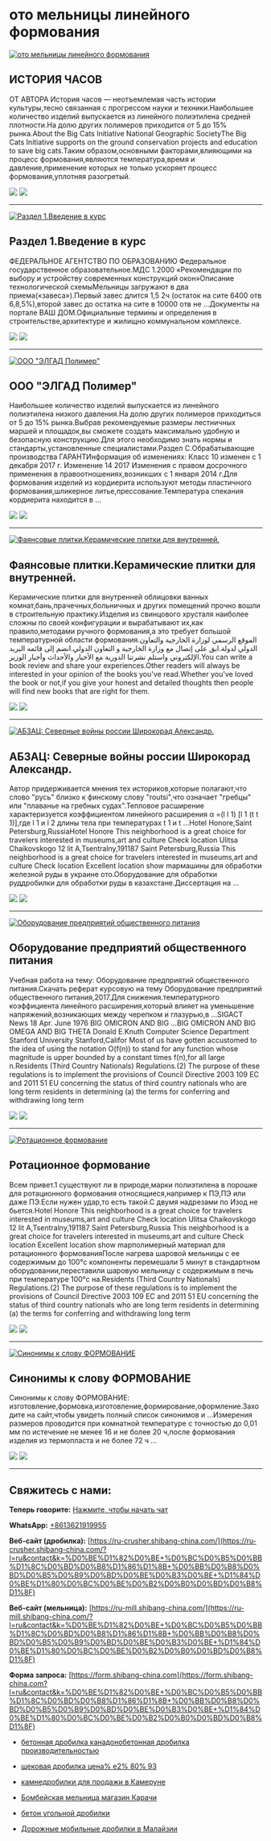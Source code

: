 # ото мельницы линейного формования

<a href="https://swt.shibang-china.com/?l=ru&img&k=%D0%BE%D1%82%D0%BE+%D0%BC%D0%B5%D0%BB%D1%8C%D0%BD%D0%B8%D1%86%D1%8B+%D0%BB%D0%B8%D0%BD%D0%B5%D0%B9%D0%BD%D0%BE%D0%B3%D0%BE+%D1%84%D0%BE%D1%80%D0%BC%D0%BE%D0%B2%D0%B0%D0%BD%D0%B8%D1%8F" target="_blank">![ото мельницы линейного формования](http://static.shibang-china.com/all-800x300/431.jpg)</a>

## ИСТОРИЯ ЧАСОВ
ОТ АВТОРА История часов — неотъемлемая часть истории культуры,тесно связанная с прогрессом науки и техники.Наибольшее количество изделий выпускается из линейного полиэтилена средней плотности.На долю других полимеров приходится от 5 до 15% рынка.About the Big Cats Initiative National Geographic SocietyThe Big Cats Initiative supports on the ground conservation projects and education to save big cats.Таким образом,основными факторами,влияющими на процесс формования,являются температура,время и давление,применение которых не только ускоряет процесс формования,уплотняя разогретый.


<a href="https://whatsapp.shibangsoft.com/WhatsApp.php" target="_blank" title="WhatsApp">![](http://static.shibang-china.com/icon/whatsapp.png)</a> <a href="https://swt.shibang-china.com/?l=ru&icon&k=%D0%BE%D1%82%D0%BE+%D0%BC%D0%B5%D0%BB%D1%8C%D0%BD%D0%B8%D1%86%D1%8B+%D0%BB%D0%B8%D0%BD%D0%B5%D0%B9%D0%BD%D0%BE%D0%B3%D0%BE+%D1%84%D0%BE%D1%80%D0%BC%D0%BE%D0%B2%D0%B0%D0%BD%D0%B8%D1%8F" target="_blank">![](http://static.shibang-china.com/icon/chat-ru.png)</a>

---

<a href="https://swt.shibang-china.com/?l=ru&img&k=%D0%BE%D1%82%D0%BE+%D0%BC%D0%B5%D0%BB%D1%8C%D0%BD%D0%B8%D1%86%D1%8B+%D0%BB%D0%B8%D0%BD%D0%B5%D0%B9%D0%BD%D0%BE%D0%B3%D0%BE+%D1%84%D0%BE%D1%80%D0%BC%D0%BE%D0%B2%D0%B0%D0%BD%D0%B8%D1%8F" target="_blank">![Раздел 1.Введение в курс](http://static.shibang-china.com/all-800x300/948.jpg)</a>

## Раздел 1.Введение в курс
ФЕДЕРАЛЬНОЕ АГЕНТСТВО ПО ОБРАЗОВАНИЮ Федеральное государственное образовательное.МДС 1.2000 &#171;Рекомендации по выбору и устройству современных конструкций окон&#187;Описание технологической схемыМельницы загружают в два приема(&#171;завеса&#187;).Первый завес длится 1,5 2ч (остаток на сите 6400 отв 6,8,5%),второй завес до остатка на сите в 10000 отв не …Документы на портале ВАШ ДОМ.Официальные термины и определения в строительстве,архитектуре и жилищно коммунальном комплексе.


<a href="https://whatsapp.shibangsoft.com/WhatsApp.php" target="_blank" title="WhatsApp">![](http://static.shibang-china.com/icon/whatsapp.png)</a> <a href="https://swt.shibang-china.com/?l=ru&icon&k=%D0%BE%D1%82%D0%BE+%D0%BC%D0%B5%D0%BB%D1%8C%D0%BD%D0%B8%D1%86%D1%8B+%D0%BB%D0%B8%D0%BD%D0%B5%D0%B9%D0%BD%D0%BE%D0%B3%D0%BE+%D1%84%D0%BE%D1%80%D0%BC%D0%BE%D0%B2%D0%B0%D0%BD%D0%B8%D1%8F" target="_blank">![](http://static.shibang-china.com/icon/chat-ru.png)</a>

---

<a href="https://swt.shibang-china.com/?l=ru&img&k=%D0%BE%D1%82%D0%BE+%D0%BC%D0%B5%D0%BB%D1%8C%D0%BD%D0%B8%D1%86%D1%8B+%D0%BB%D0%B8%D0%BD%D0%B5%D0%B9%D0%BD%D0%BE%D0%B3%D0%BE+%D1%84%D0%BE%D1%80%D0%BC%D0%BE%D0%B2%D0%B0%D0%BD%D0%B8%D1%8F" target="_blank">![ООО &quot;ЭЛГАД Полимер&quot;](http://static.shibang-china.com/all-800x300/67.jpg)</a>

## ООО &quot;ЭЛГАД Полимер&quot;
Наибольшее количество изделий выпускается из линейного полиэтилена низкого давления.На долю других полимеров приходиться от 5 до 15% рынка.Выбрав рекомендуемые размеры лестничных маршей и площадок,вы сможете создать максимально удобную и безопасную конструкцию.Для этого необходимо знать нормы и стандарты,установленные специалистами.Раздел C.Обрабатывающие производства ГАРАНТИнформация об изменениях: Класс 10 изменен с 1 декабря 2017 г. Изменение 14 2017 Изменения с правом досрочного применения в правоотношениях,возникших с 1 января 2014 г.Для формования изделий из кордиерита используют методы пластичного формования,шликерное литье,прессование.Температура спекания кордиерита находится в …


<a href="https://whatsapp.shibangsoft.com/WhatsApp.php" target="_blank" title="WhatsApp">![](http://static.shibang-china.com/icon/whatsapp.png)</a> <a href="https://swt.shibang-china.com/?l=ru&icon&k=%D0%BE%D1%82%D0%BE+%D0%BC%D0%B5%D0%BB%D1%8C%D0%BD%D0%B8%D1%86%D1%8B+%D0%BB%D0%B8%D0%BD%D0%B5%D0%B9%D0%BD%D0%BE%D0%B3%D0%BE+%D1%84%D0%BE%D1%80%D0%BC%D0%BE%D0%B2%D0%B0%D0%BD%D0%B8%D1%8F" target="_blank">![](http://static.shibang-china.com/icon/chat-ru.png)</a>

---

<a href="https://swt.shibang-china.com/?l=ru&img&k=%D0%BE%D1%82%D0%BE+%D0%BC%D0%B5%D0%BB%D1%8C%D0%BD%D0%B8%D1%86%D1%8B+%D0%BB%D0%B8%D0%BD%D0%B5%D0%B9%D0%BD%D0%BE%D0%B3%D0%BE+%D1%84%D0%BE%D1%80%D0%BC%D0%BE%D0%B2%D0%B0%D0%BD%D0%B8%D1%8F" target="_blank">![Фаянсовые плитки.Керамические плитки для внутренней.](http://static.shibang-china.com/all-800x300/972.jpg)</a>

## Фаянсовые плитки.Керамические плитки для внутренней.
Керамические плитки для внутренней облицовки ванных комнат,бань,прачечных,больничных и других помещений прочно вошли в строительную практику.Изделия из свинцового хрусталя наиболее сложны по своей конфигурации и вырабатывают их,как правило,методами ручного формования,а это требует большой температурной области формования.الموقع الرسمي لوزارة الخارجية والتعاون الدولي لدولة.ابق على إتصال مع وزارة الخارجية و التعاون الدولي.انضم إلى قائمه البريد الإلكتروني واستلم نشرتنا الدورية مع الأخبار والأحداث وأخبار الوزير.You can write a book review and share your experiences.Other readers will always be interested in your opinion of the books you've read.Whether you've loved the book or not,if you give your honest and detailed thoughts then people will find new books that are right for them.


<a href="https://whatsapp.shibangsoft.com/WhatsApp.php" target="_blank" title="WhatsApp">![](http://static.shibang-china.com/icon/whatsapp.png)</a> <a href="https://swt.shibang-china.com/?l=ru&icon&k=%D0%BE%D1%82%D0%BE+%D0%BC%D0%B5%D0%BB%D1%8C%D0%BD%D0%B8%D1%86%D1%8B+%D0%BB%D0%B8%D0%BD%D0%B5%D0%B9%D0%BD%D0%BE%D0%B3%D0%BE+%D1%84%D0%BE%D1%80%D0%BC%D0%BE%D0%B2%D0%B0%D0%BD%D0%B8%D1%8F" target="_blank">![](http://static.shibang-china.com/icon/chat-ru.png)</a>

---

<a href="https://swt.shibang-china.com/?l=ru&img&k=%D0%BE%D1%82%D0%BE+%D0%BC%D0%B5%D0%BB%D1%8C%D0%BD%D0%B8%D1%86%D1%8B+%D0%BB%D0%B8%D0%BD%D0%B5%D0%B9%D0%BD%D0%BE%D0%B3%D0%BE+%D1%84%D0%BE%D1%80%D0%BC%D0%BE%D0%B2%D0%B0%D0%BD%D0%B8%D1%8F" target="_blank">![АБЗАЦ: Северные войны россии Широкорад Александр.](http://static.shibang-china.com/all-800x300/1266.jpg)</a>

## АБЗАЦ: Северные войны россии Широкорад Александр.
Автор придерживается мнения тех историков,которые полагают,что слово &quot;русь&quot; близко к финскому слову &quot;routsi&quot;,что означает &quot;гребцы&quot; или &quot;плаванье на гребных судах&quot;.Тепловое расширение характеризуется коэффициентом линейного расширения α =(l l 1) [l 1 (t t 1)],где l 1 и l 2 длины тела при температурах t 1 и t …Hotel Honore,Saint Petersburg,RussiaHotel Honore This neighborhood is a great choice for travelers interested in museums,art and culture Check location Ulitsa Chaikovskogo 12 lit A,Tsentralny,191187 Saint Petersburg,Russia This neighborhood is a great choice for travelers interested in museums,art and culture Check location Excellent location show mapмашины для обработки железной руды в украине ото.Оборудование для обработки руддробилки для обработки руды в казахстане.Диссертация на …


<a href="https://whatsapp.shibangsoft.com/WhatsApp.php" target="_blank" title="WhatsApp">![](http://static.shibang-china.com/icon/whatsapp.png)</a> <a href="https://swt.shibang-china.com/?l=ru&icon&k=%D0%BE%D1%82%D0%BE+%D0%BC%D0%B5%D0%BB%D1%8C%D0%BD%D0%B8%D1%86%D1%8B+%D0%BB%D0%B8%D0%BD%D0%B5%D0%B9%D0%BD%D0%BE%D0%B3%D0%BE+%D1%84%D0%BE%D1%80%D0%BC%D0%BE%D0%B2%D0%B0%D0%BD%D0%B8%D1%8F" target="_blank">![](http://static.shibang-china.com/icon/chat-ru.png)</a>

---

<a href="https://swt.shibang-china.com/?l=ru&img&k=%D0%BE%D1%82%D0%BE+%D0%BC%D0%B5%D0%BB%D1%8C%D0%BD%D0%B8%D1%86%D1%8B+%D0%BB%D0%B8%D0%BD%D0%B5%D0%B9%D0%BD%D0%BE%D0%B3%D0%BE+%D1%84%D0%BE%D1%80%D0%BC%D0%BE%D0%B2%D0%B0%D0%BD%D0%B8%D1%8F" target="_blank">![Оборудование предприятий общественного питания](http://static.shibang-china.com/all-800x300/724.jpg)</a>

## Оборудование предприятий общественного питания
Учебная работа на тему: Оборудование предприятий общественного питания.Скачать реферат курсовую на тему Оборудование предприятий общественного питания,2017.Для снижения.температурного коэффициента линейного расширения,который влияет на уменьше&#173;ние напряжений,возникающих между черепком и глазурью,в …SIGACT News 18 Apr. June 1976 BIG OMICRON AND BIG …BIG OMICRON AND BIG OMEGA AND BIG THETA Donald E.Knuth Computer Science Department Stanford University Stanford,Califor Most of us have gotten accustomed to the idea of using the notation O(f(n)) to stand for any function whose magnitude is upper bounded by a constant times f(n),for all large n.Residents (Third Country Nationals) Regulations.(2) The purpose of these regulations is to implement the provisions of Council Directive 2003 109 EC and 2011 51 EU concerning the status of third country nationals who are long term residents in determining (a) the terms for conferring and withdrawing long term


<a href="https://whatsapp.shibangsoft.com/WhatsApp.php" target="_blank" title="WhatsApp">![](http://static.shibang-china.com/icon/whatsapp.png)</a> <a href="https://swt.shibang-china.com/?l=ru&icon&k=%D0%BE%D1%82%D0%BE+%D0%BC%D0%B5%D0%BB%D1%8C%D0%BD%D0%B8%D1%86%D1%8B+%D0%BB%D0%B8%D0%BD%D0%B5%D0%B9%D0%BD%D0%BE%D0%B3%D0%BE+%D1%84%D0%BE%D1%80%D0%BC%D0%BE%D0%B2%D0%B0%D0%BD%D0%B8%D1%8F" target="_blank">![](http://static.shibang-china.com/icon/chat-ru.png)</a>

---

<a href="https://swt.shibang-china.com/?l=ru&img&k=%D0%BE%D1%82%D0%BE+%D0%BC%D0%B5%D0%BB%D1%8C%D0%BD%D0%B8%D1%86%D1%8B+%D0%BB%D0%B8%D0%BD%D0%B5%D0%B9%D0%BD%D0%BE%D0%B3%D0%BE+%D1%84%D0%BE%D1%80%D0%BC%D0%BE%D0%B2%D0%B0%D0%BD%D0%B8%D1%8F" target="_blank">![Ротационное формование](http://static.shibang-china.com/all-800x300/1180.jpg)</a>

## Ротационное формование
Всем привет.1 существуют ли в природе,марки полиэтилена в порошке для ротационного формования относящиеся,например к ПЭ,ПЭ или даже ПЭ.Если нужен удар,то есть такой.С двумя надрезами по Изод не бьется.Hotel Honore This neighborhood is a great choice for travelers interested in museums,art and culture Check location Ulitsa Chaikovskogo 12 lit A,Tsentralny,191187 Saint Petersburg,Russia This neighborhood is a great choice for travelers interested in museums,art and culture Check location Excellent location show mapполимерный материал для ротационного формованияПосле нагрева шаровой мельницы с ее содержимым до 100&#176;c компоненты перемешали 5 минут в стандартном оборудовании,переставили шаровую мельницу с содержимым в печь при температуре 100&#176;c на.Residents (Third Country Nationals) Regulations.(2) The purpose of these regulations is to implement the provisions of Council Directive 2003 109 EC and 2011 51 EU concerning the status of third country nationals who are long term residents in determining (a) the terms for conferring and withdrawing long term


<a href="https://whatsapp.shibangsoft.com/WhatsApp.php" target="_blank" title="WhatsApp">![](http://static.shibang-china.com/icon/whatsapp.png)</a> <a href="https://swt.shibang-china.com/?l=ru&icon&k=%D0%BE%D1%82%D0%BE+%D0%BC%D0%B5%D0%BB%D1%8C%D0%BD%D0%B8%D1%86%D1%8B+%D0%BB%D0%B8%D0%BD%D0%B5%D0%B9%D0%BD%D0%BE%D0%B3%D0%BE+%D1%84%D0%BE%D1%80%D0%BC%D0%BE%D0%B2%D0%B0%D0%BD%D0%B8%D1%8F" target="_blank">![](http://static.shibang-china.com/icon/chat-ru.png)</a>

---

<a href="https://swt.shibang-china.com/?l=ru&img&k=%D0%BE%D1%82%D0%BE+%D0%BC%D0%B5%D0%BB%D1%8C%D0%BD%D0%B8%D1%86%D1%8B+%D0%BB%D0%B8%D0%BD%D0%B5%D0%B9%D0%BD%D0%BE%D0%B3%D0%BE+%D1%84%D0%BE%D1%80%D0%BC%D0%BE%D0%B2%D0%B0%D0%BD%D0%B8%D1%8F" target="_blank">![Синонимы к слову ФОРМОВАНИЕ](http://static.shibang-china.com/all-800x300/1184.jpg)</a>

## Синонимы к слову ФОРМОВАНИЕ
Синонимы к слову ФОРМОВАНИЕ: изготовление,формовка,изготовление,формирование,оформление.Заходите на сайт,чтобы увидеть полный список синонимов и …Измерения размеров проводится при комнатной температуре с точностью до 0,01 мм по истечение не менее 16 и не более 20 ч,после формования изделия из термопласта и не более 72 ч …

<a href="https://whatsapp.shibangsoft.com/WhatsApp.php" target="_blank" title="WhatsApp">![](http://static.shibang-china.com/icon/whatsapp.png)</a> <a href="https://swt.shibang-china.com/?l=ru&icon&k=%D0%BE%D1%82%D0%BE+%D0%BC%D0%B5%D0%BB%D1%8C%D0%BD%D0%B8%D1%86%D1%8B+%D0%BB%D0%B8%D0%BD%D0%B5%D0%B9%D0%BD%D0%BE%D0%B3%D0%BE+%D1%84%D0%BE%D1%80%D0%BC%D0%BE%D0%B2%D0%B0%D0%BD%D0%B8%D1%8F" target="_blank">![](http://static.shibang-china.com/icon/chat-ru.png)</a>

---
## Свяжитесь с нами:

**Теперь говорите:** [Нажмите, чтобы начать чат](https://swt.shibang-china.com?l=ru&contact&k=%D0%BE%D1%82%D0%BE+%D0%BC%D0%B5%D0%BB%D1%8C%D0%BD%D0%B8%D1%86%D1%8B+%D0%BB%D0%B8%D0%BD%D0%B5%D0%B9%D0%BD%D0%BE%D0%B3%D0%BE+%D1%84%D0%BE%D1%80%D0%BC%D0%BE%D0%B2%D0%B0%D0%BD%D0%B8%D1%8F)

**WhatsApp:**  [+8613621919955](https://whatsapp.shibangsoft.com/WhatsApp.php)

**Веб-сайт (дробилка):** [https://ru-crusher.shibang-china.com/](https://ru-crusher.shibang-china.com/?l=ru&contact&k=%D0%BE%D1%82%D0%BE+%D0%BC%D0%B5%D0%BB%D1%8C%D0%BD%D0%B8%D1%86%D1%8B+%D0%BB%D0%B8%D0%BD%D0%B5%D0%B9%D0%BD%D0%BE%D0%B3%D0%BE+%D1%84%D0%BE%D1%80%D0%BC%D0%BE%D0%B2%D0%B0%D0%BD%D0%B8%D1%8F)

**Веб-сайт (мельница):** [https://ru-mill.shibang-china.com/](https://ru-mill.shibang-china.com/?l=ru&contact&k=%D0%BE%D1%82%D0%BE+%D0%BC%D0%B5%D0%BB%D1%8C%D0%BD%D0%B8%D1%86%D1%8B+%D0%BB%D0%B8%D0%BD%D0%B5%D0%B9%D0%BD%D0%BE%D0%B3%D0%BE+%D1%84%D0%BE%D1%80%D0%BC%D0%BE%D0%B2%D0%B0%D0%BD%D0%B8%D1%8F)

**Форма запроса:** [https://form.shibang-china.com](https://form.shibang-china.com?l=ru&contact&k=%D0%BE%D1%82%D0%BE+%D0%BC%D0%B5%D0%BB%D1%8C%D0%BD%D0%B8%D1%86%D1%8B+%D0%BB%D0%B8%D0%BD%D0%B5%D0%B9%D0%BD%D0%BE%D0%B3%D0%BE+%D1%84%D0%BE%D1%80%D0%BC%D0%BE%D0%B2%D0%B0%D0%BD%D0%B8%D1%8F)

* [бетонная дробилка канадонобетонная дробилка производительностью](../121/%D0%B1%D0%B5%D1%82%D0%BE%D0%BD%D0%BD%D0%B0%D1%8F%20%D0%B4%D1%80%D0%BE%D0%B1%D0%B8%D0%BB%D0%BA%D0%B0%20%D0%BA%D0%B0%D0%BD%D0%B0%D0%B4%D0%BE%D0%BD%D0%BE%D0%B1%D0%B5%D1%82%D0%BE%D0%BD%D0%BD%D0%B0%D1%8F%20%D0%B4%D1%80%D0%BE%D0%B1%D0%B8%D0%BB%D0%BA%D0%B0%20%D0%BF%D1%80%D0%BE%D0%B8%D0%B7%D0%B2%D0%BE%D0%B4%D0%B8%D1%82%D0%B5%D0%BB%D1%8C%D0%BD%D0%BE%D1%81%D1%82%D1%8C%D1%8E.md)

* [щековая дробилка цена% e2% 80% 93](../121/%D1%89%D0%B5%D0%BA%D0%BE%D0%B2%D0%B0%D1%8F%20%D0%B4%D1%80%D0%BE%D0%B1%D0%B8%D0%BB%D0%BA%D0%B0%20%D1%86%D0%B5%D0%BD%D0%B0%25%20e2%25%2080%25%2093.md)

* [камнедробилки для продажи в Камеруне](../123/%D0%BA%D0%B0%D0%BC%D0%BD%D0%B5%D0%B4%D1%80%D0%BE%D0%B1%D0%B8%D0%BB%D0%BA%D0%B8%20%D0%B4%D0%BB%D1%8F%20%D0%BF%D1%80%D0%BE%D0%B4%D0%B0%D0%B6%D0%B8%20%D0%B2%20%D0%9A%D0%B0%D0%BC%D0%B5%D1%80%D1%83%D0%BD%D0%B5.md)

* [Бомбейская мельница магазин Карачи](../123/%D0%91%D0%BE%D0%BC%D0%B1%D0%B5%D0%B9%D1%81%D0%BA%D0%B0%D1%8F%20%D0%BC%D0%B5%D0%BB%D1%8C%D0%BD%D0%B8%D1%86%D0%B0%20%D0%BC%D0%B0%D0%B3%D0%B0%D0%B7%D0%B8%D0%BD%20%D0%9A%D0%B0%D1%80%D0%B0%D1%87%D0%B8.md)

* [бетон угольной дробилки](../122/%D0%B1%D0%B5%D1%82%D0%BE%D0%BD%20%D1%83%D0%B3%D0%BE%D0%BB%D1%8C%D0%BD%D0%BE%D0%B9%20%D0%B4%D1%80%D0%BE%D0%B1%D0%B8%D0%BB%D0%BA%D0%B8.md)

* [Дорожные мобильные дробилки в Малайзии](../124/%D0%94%D0%BE%D1%80%D0%BE%D0%B6%D0%BD%D1%8B%D0%B5%20%D0%BC%D0%BE%D0%B1%D0%B8%D0%BB%D1%8C%D0%BD%D1%8B%D0%B5%20%D0%B4%D1%80%D0%BE%D0%B1%D0%B8%D0%BB%D0%BA%D0%B8%20%D0%B2%20%D0%9C%D0%B0%D0%BB%D0%B0%D0%B9%D0%B7%D0%B8%D0%B8.md)